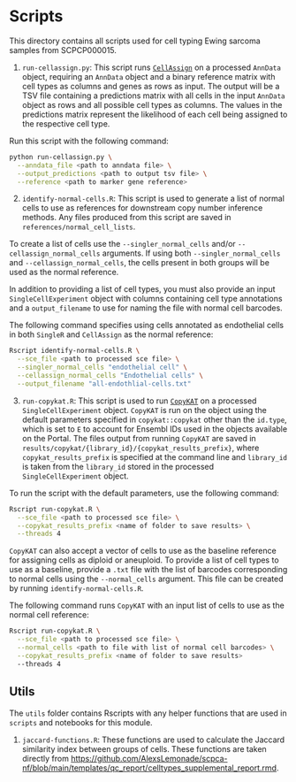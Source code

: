 # Scripts

This directory contains all scripts used for cell typing Ewing sarcoma samples from SCPCP000015.

1. `run-cellassign.py`: This script runs [`CellAssign`](https://docs.scvi-tools.org/en/stable/user_guide/models/cellassign.html) on a processed `AnnData` object, requiring an `AnnData` object and a binary reference matrix with cell types as columns and genes as rows as input.
The output will be a TSV file containing a predictions matrix with all cells in the input `AnnData` object as rows and all possible cell types as columns.
The values in the predictions matrix represent the likelihood of each cell being assigned to the respective cell type.

Run this script with the following command:

```sh
python run-cellassign.py \
  --anndata_file <path to anndata file> \
  --output_predictions <path to output tsv file> \
  --reference <path to marker gene reference>
```

2. `identify-normal-cells.R`: This script is used to generate a list of normal cells to use as references for downstream copy number inference methods.
Any files produced from this script are saved in `references/normal_cell_lists`.

To create a list of cells use the `--singler_normal_cells` and/or  `--cellassign_normal_cells` arguments.
If using both `--singler_normal_cells` and `--cellassign_normal_cells`, the cells present in both groups will be used as the normal reference.

In addition to providing a list of cell types, you must also provide an input `SingleCellExperiment` object with columns containing cell type annotations and a `output_filename` to use for naming the file with normal cell barcodes.

The following command specifies using cells annotated as endothelial cells in both `SingleR` and `CellAssign` as the normal reference:

```sh
Rscript identify-normal-cells.R \
  --sce_file <path to processed sce file> \
  --singler_normal_cells "endothelial cell" \
  --cellassign_normal_cells "Endothelial cells" \
  --output_filename "all-endothlial-cells.txt"
```

3. `run-copykat.R`: This script is used to run [`CopyKAT`](https://github.com/navinlabcode/copykat) on a processed `SingleCellExperiment` object.
`CopyKAT` is run on the object using the default parameters specified in `copykat::copykat` other than the `id.type`, which is set to `E` to account for Ensembl IDs used in the objects available on the Portal.
The files output from running `CopyKAT` are saved in `results/copykat/{library_id}/{copykat_results_prefix}`, where `copykat_results_prefix` is specified at the command line and `library_id` is taken from the `library_id` stored in the processed `SingleCellExperiment` object.

To run the script with the default parameters, use the following command:

```sh
Rscript run-copykat.R \
  --sce_file <path to processed sce file> \
  --copykat_results_prefix <name of folder to save results> \
  --threads 4
```

`CopyKAT` can also accept a vector of cells to use as the baseline reference for assigning cells as diploid or aneuploid.
To provide a list of cell types to use as a baseline, provide a `.txt` file with the list of barcodes corresponding to normal cells using the `--normal_cells` argument.
This file can be created by running `identify-normal-cells.R`.

The following command runs `CopyKAT` with an input list of cells to use as the normal cell reference:

```sh
Rscript run-copykat.R \
  --sce_file <path to processed sce file> \
  --normal_cells <path to file with list of normal cell barcodes> \
  --copykat_results_prefix <name of folder to save results>
  --threads 4
```

## Utils

The `utils` folder contains Rscripts with any helper functions that are used in `scripts` and notebooks for this module.

1. `jaccard-functions.R`: These functions are used to calculate the Jaccard similarity index between groups of cells.
These functions are taken directly from https://github.com/AlexsLemonade/scpca-nf/blob/main/templates/qc_report/celltypes_supplemental_report.rmd.
